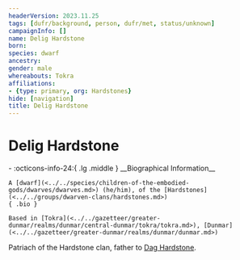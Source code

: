 ```yaml
---
headerVersion: 2023.11.25
tags: [dufr/background, person, dufr/met, status/unknown]
campaignInfo: []
name: Delig Hardstone
born:
species: dwarf
ancestry:
gender: male
whereabouts: Tokra
affiliations:
- {type: primary, org: Hardstones}
hide: [navigation]
title: Delig Hardstone
---
```

# Delig Hardstone
<div class="grid cards ext-narrow-margin ext-one-column" markdown>
- :octicons-info-24:{ .lg .middle } __Biographical Information__

    A [dwarf](<../../species/children-of-the-embodied-gods/dwarves/dwarves.md>) (he/him), of the [Hardstones](<../../groups/dwarven-clans/hardstones.md>)  
    { .bio }

    Based in [Tokra](<../../gazetteer/greater-dunmar/realms/dunmar/central-dunmar/tokra/tokra.md>), [Dunmar](<../../gazetteer/greater-dunmar/realms/dunmar/dunmar.md>)
</div>


Patriach of the Hardstone clan, father to [Dag Hardstone](<./dag-hardstone.md>). 